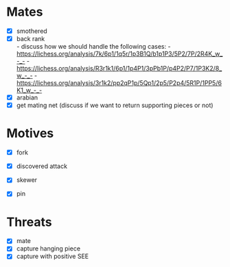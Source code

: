 # Mates
- [x] smothered  
- [x] back rank  
        - discuss how we should handle the following cases:
            - https://lichess.org/analysis/7k/6p1/1q5r/1p3B1Q/b1p1P3/5P2/7P/2R4K_w_-_-
            - https://lichess.org/analysis/R3r1k1/6p1/1p4P1/3pPb1P/p4P2/P7/1P3K2/8_w_-_-
            - https://lichess.org/analysis/3r1k2/pp2qP1p/5Qp1/2p5/P2p4/5R1P/1PP5/6K1_w_-_-
- [x] arabian  
- [x] get mating net (discuss if we want to return supporting pieces or not)

# Motives

- [x] fork  
- [x] discovered attack  
- [x] skewer  
- [x] pin 


# Threats

- [x] mate  
- [x] capture hanging piece  
- [x] capture with positive SEE
